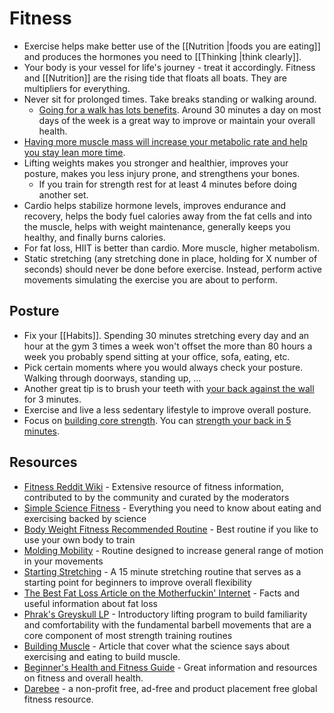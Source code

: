 # Fitness

- Exercise helps make better use of the [[Nutrition |foods you are eating]] and produces the hormones you need to [[Thinking |think clearly]].
- Your body is your vessel for life's journey - treat it accordingly. Fitness and [[Nutrition]] are the rising tide that floats all boats. They are multipliers for everything.
- Never sit for prolonged times. Take breaks standing or walking around.
	- [Going for a walk has lots benefits](https://www.betterhealth.vic.gov.au/health/healthyliving/walking-for-good-health). Around 30 minutes a day on most days of the week is a great way to improve or maintain your overall health.
- [Having more muscle mass will increase your metabolic rate and help you stay lean more time](https://youtu.be/IX7MZrgIycw).
- Lifting weights makes you stronger and healthier, improves your posture, makes you less injury prone, and strengthens your bones.
	- If you train for strength rest for at least 4 minutes before doing another set.
- Cardio helps stabilize hormone levels, improves endurance and recovery, helps the body fuel calories away from the fat cells and into the muscle, helps with weight maintenance, generally keeps you healthy, and finally burns calories.
- For fat loss, HIIT is better than cardio. More muscle, higher metabolism.
- Static stretching (any stretching done in place, holding for X number of seconds) should never be done before exercise. Instead, perform active movements simulating the exercise you are about to perform.

## Posture

- Fix your [[Habits]]. Spending 30 minutes stretching every day and an hour at the gym 3 times a week won't offset the more than 80 hours a week you probably spend sitting at your office, sofa, eating, etc.
- Pick certain moments where you would always check your posture. Walking through doorways, standing up, ...
- Another great tip is to brush your teeth with [your back against the wall](https://www.youtube.com/watch?v=GbGSvAEkE68) for 3 minutes.
- Exercise and live a less sedentary lifestyle to improve overall posture.
- Focus on [building core strength](https://www.youtube.com/watch?v=4BOTvaRaDjI). You can [strength your back in 5 minutes](https://www.reddit.com/r/bodyweightfitness/comments/fxrooc/how_to_strengthen_your_back_in_5_minutes_a_day/).

## Resources

- [Fitness Reddit Wiki](https://www.reddit.com/r/Fitness/wiki/) - Extensive resource of fitness information, contributed to by the community and curated by the moderators
- [Simple Science Fitness](https://ss.fitness/) - Everything you need to know about eating and exercising backed by science
- [Body Weight Fitness Recommended Routine](https://www.reddit.com/r/bodyweightfitness/wiki/kb/recommended_routine) - Best routine if you like to use your own body to train
- [Molding Mobility](https://www.youtube.com/watch?v=Aoyy3bKtD84) - Routine designed to increase general range of motion in your movements
- [Starting Stretching](https://www.youtube.com/watch?v=w1iXMvTMvBo) - A 15 minute stretching routine that serves as a starting point for beginners to improve overall flexibility
- [The Best Fat Loss Article on the Motherfuckin' Internet](http://physiqonomics.com/fat-loss/) - Facts and useful information about fat loss
- [Phrak's Greyskull LP](https://old.reddit.com/r/Fitness/wiki/phraks-gslp) - Introductory lifting program to build familiarity and comfortability with the fundamental barbell movements that are a core component of most strength training routines
- [Building Muscle](https://www.julian.com/guide/muscle/intro) - Article that cover what the science says about exercising and eating to build muscle.
- [Beginner's Health and Fitness Guide](http://www.liamrosen.com/fitness.html) - Great information and resources on fitness and overall health.
- [Darebee](https://darebee.com/) - a non-profit free, ad-free and product placement free global fitness resource.
